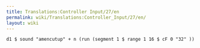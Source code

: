 ```yaml
---
title: Translations:Controller Input/27/en
permalink: wiki/Translations:Controller_Input/27/en/
layout: wiki
---
```


    d1 $ sound "amencutup" + n (run (segment 1 $ range 1 16 $ cF 0 "32" ))
